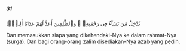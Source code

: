 ##### 31

<span class="ayah">يُدْخِلُ مَن يَشَآءُ فِى رَحْمَتِهِۦ ۚ وَٱلظَّٰلِمِينَ أَعَدَّ لَهُمْ عَذَابًا أَلِيمًۢا</span>

<span class="ayah_translation">Dan memasukkan siapa yang dikehendaki-Nya ke dalam rahmat-Nya (surga). Dan bagi orang-orang zalim disediakan-Nya azab yang pedih.</span>
